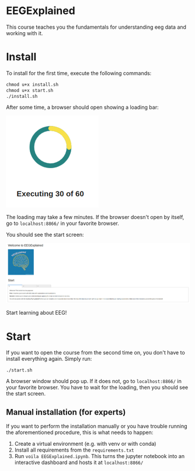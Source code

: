 # EEGExplained 

This course teaches you the fundamentals for understanding eeg data and working with it. 



# Install

To install for the first time, execute the following commands:

```
chmod u+x install.sh
chmod u+x start.sh
./install.sh
```
After some time, a browser should open showing a loading bar:

![](resources/loading.png)

The loading may take a few minutes. If the browser doesn't open by itself, go to `localhost:8866/` in your favorite browser. 

You should see the start screen: 

![](resources/start_screen.jpg)

Start learning about EEG!
# Start

If you want to open the course from the second time on, you don't have to install everything again. Simply run: 

```
./start.sh
```

A browser window should pop up. If it does not, go to `localhost:8866/` in your favorite browser. 
You have to wait for the loading, then you should see the start screen. 

## Manual installation (for experts)

If you want to perform the installation manually or you have trouble running the aforementioned procedure, this is what needs to happen:
1) Create a virtual environment (e.g. with venv or with conda)
2) Install all requirements from the `requirements.txt`
3) Run `voila EEGExplained.ipynb`. This turns the jupyter notebook into an interactive dashboard and hosts it at `localhost:8866/`